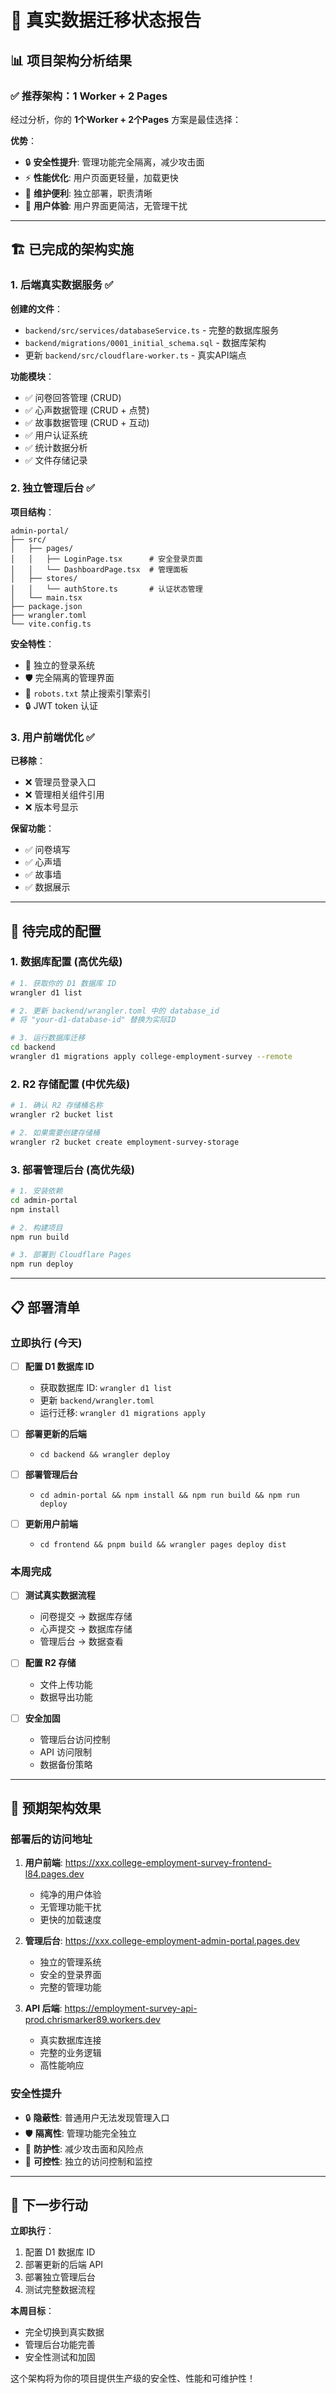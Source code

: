 # 🚀 真实数据迁移状态报告

## 📊 项目架构分析结果

### ✅ 推荐架构：1 Worker + 2 Pages

经过分析，你的 **1个Worker + 2个Pages** 方案是最佳选择：

**优势**：
- 🔒 **安全性提升**: 管理功能完全隔离，减少攻击面
- ⚡ **性能优化**: 用户页面更轻量，加载更快
- 🔧 **维护便利**: 独立部署，职责清晰
- 📱 **用户体验**: 用户界面更简洁，无管理干扰

---

## 🏗️ 已完成的架构实施

### 1. 后端真实数据服务 ✅

**创建的文件**：
- `backend/src/services/databaseService.ts` - 完整的数据库服务
- `backend/migrations/0001_initial_schema.sql` - 数据库架构
- 更新 `backend/src/cloudflare-worker.ts` - 真实API端点

**功能模块**：
- ✅ 问卷回答管理 (CRUD)
- ✅ 心声数据管理 (CRUD + 点赞)
- ✅ 故事数据管理 (CRUD + 互动)
- ✅ 用户认证系统
- ✅ 统计数据分析
- ✅ 文件存储记录

### 2. 独立管理后台 ✅

**项目结构**：
```
admin-portal/
├── src/
│   ├── pages/
│   │   ├── LoginPage.tsx      # 安全登录页面
│   │   └── DashboardPage.tsx  # 管理面板
│   ├── stores/
│   │   └── authStore.ts       # 认证状态管理
│   └── main.tsx
├── package.json
├── wrangler.toml
└── vite.config.ts
```

**安全特性**：
- 🔐 独立的登录系统
- 🛡️ 完全隔离的管理界面
- 🚫 `robots.txt` 禁止搜索引擎索引
- 🔒 JWT token 认证

### 3. 用户前端优化 ✅

**已移除**：
- ❌ 管理员登录入口
- ❌ 管理相关组件引用
- ❌ 版本号显示

**保留功能**：
- ✅ 问卷填写
- ✅ 心声墙
- ✅ 故事墙
- ✅ 数据展示

---

## 🔧 待完成的配置

### 1. 数据库配置 (高优先级)

```bash
# 1. 获取你的 D1 数据库 ID
wrangler d1 list

# 2. 更新 backend/wrangler.toml 中的 database_id
# 将 "your-d1-database-id" 替换为实际ID

# 3. 运行数据库迁移
cd backend
wrangler d1 migrations apply college-employment-survey --remote
```

### 2. R2 存储配置 (中优先级)

```bash
# 1. 确认 R2 存储桶名称
wrangler r2 bucket list

# 2. 如果需要创建存储桶
wrangler r2 bucket create employment-survey-storage
```

### 3. 部署管理后台 (高优先级)

```bash
# 1. 安装依赖
cd admin-portal
npm install

# 2. 构建项目
npm run build

# 3. 部署到 Cloudflare Pages
npm run deploy
```

---

## 📋 部署清单

### 立即执行 (今天)

- [ ] **配置 D1 数据库 ID**
  - 获取数据库 ID: `wrangler d1 list`
  - 更新 `backend/wrangler.toml`
  - 运行迁移: `wrangler d1 migrations apply`

- [ ] **部署更新的后端**
  - `cd backend && wrangler deploy`

- [ ] **部署管理后台**
  - `cd admin-portal && npm install && npm run build && npm run deploy`

- [ ] **更新用户前端**
  - `cd frontend && pnpm build && wrangler pages deploy dist`

### 本周完成

- [ ] **测试真实数据流程**
  - 问卷提交 → 数据库存储
  - 心声提交 → 数据库存储
  - 管理后台 → 数据查看

- [ ] **配置 R2 存储**
  - 文件上传功能
  - 数据导出功能

- [ ] **安全加固**
  - 管理后台访问控制
  - API 访问限制
  - 数据备份策略

---

## 🎯 预期架构效果

### 部署后的访问地址

1. **用户前端**: https://xxx.college-employment-survey-frontend-l84.pages.dev
   - 纯净的用户体验
   - 无管理功能干扰
   - 更快的加载速度

2. **管理后台**: https://xxx.college-employment-admin-portal.pages.dev
   - 独立的管理系统
   - 安全的登录界面
   - 完整的管理功能

3. **API 后端**: https://employment-survey-api-prod.chrismarker89.workers.dev
   - 真实数据库连接
   - 完整的业务逻辑
   - 高性能响应

### 安全性提升

- 🔒 **隐蔽性**: 普通用户无法发现管理入口
- 🛡️ **隔离性**: 管理功能完全独立
- 🚫 **防护性**: 减少攻击面和风险点
- 📝 **可控性**: 独立的访问控制和监控

---

## 🚀 下一步行动

**立即执行**：
1. 配置 D1 数据库 ID
2. 部署更新的后端 API
3. 部署独立管理后台
4. 测试完整数据流程

**本周目标**：
- 完全切换到真实数据
- 管理后台功能完善
- 安全性测试和加固

这个架构将为你的项目提供生产级的安全性、性能和可维护性！
